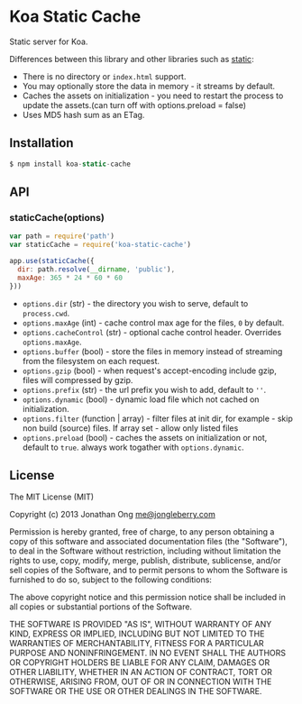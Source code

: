 # Koa Static Cache

Static server for Koa.

Differences between this library and other libraries such as [static](https://github.com/koajs/static):

- There is no directory or `index.html` support.
- You may optionally store the data in memory - it streams by default.
- Caches the assets on initialization - you need to restart the process to update the assets.(can turn off with options.preload = false)
- Uses MD5 hash sum as an ETag.

## Installation

```js
$ npm install koa-static-cache
```

## API

### staticCache(options)

```js
var path = require('path')
var staticCache = require('koa-static-cache')

app.use(staticCache({
  dir: path.resolve(__dirname, 'public'),
  maxAge: 365 * 24 * 60 * 60
}))
```

- `options.dir` (str) - the directory you wish to serve, default to `process.cwd`.
- `options.maxAge` (int) - cache control max age for the files, `0` by default.
- `options.cacheControl` (str) - optional cache control header. Overrides `options.maxAge`.
- `options.buffer` (bool) - store the files in memory instead of streaming from the filesystem on each request.
- `options.gzip` (bool) - when request's accept-encoding include gzip, files will compressed by gzip.
- `options.prefix` (str) - the url prefix you wish to add, default to `''`.
- `options.dynamic` (bool) - dynamic load file which not cached on initialization.
- `options.filter` (function | array) - filter files at init dir, for example - skip non build (source) files. If array set - allow only listed files
- `options.preload` (bool) - caches the assets on initialization or not, default to `true`. always work togather with `options.dynamic`.

## License

The MIT License (MIT)

Copyright (c) 2013 Jonathan Ong me@jongleberry.com

Permission is hereby granted, free of charge, to any person obtaining a copy
of this software and associated documentation files (the "Software"), to deal
in the Software without restriction, including without limitation the rights
to use, copy, modify, merge, publish, distribute, sublicense, and/or sell
copies of the Software, and to permit persons to whom the Software is
furnished to do so, subject to the following conditions:

The above copyright notice and this permission notice shall be included in
all copies or substantial portions of the Software.

THE SOFTWARE IS PROVIDED "AS IS", WITHOUT WARRANTY OF ANY KIND, EXPRESS OR
IMPLIED, INCLUDING BUT NOT LIMITED TO THE WARRANTIES OF MERCHANTABILITY,
FITNESS FOR A PARTICULAR PURPOSE AND NONINFRINGEMENT. IN NO EVENT SHALL THE
AUTHORS OR COPYRIGHT HOLDERS BE LIABLE FOR ANY CLAIM, DAMAGES OR OTHER
LIABILITY, WHETHER IN AN ACTION OF CONTRACT, TORT OR OTHERWISE, ARISING FROM,
OUT OF OR IN CONNECTION WITH THE SOFTWARE OR THE USE OR OTHER DEALINGS IN
THE SOFTWARE.
